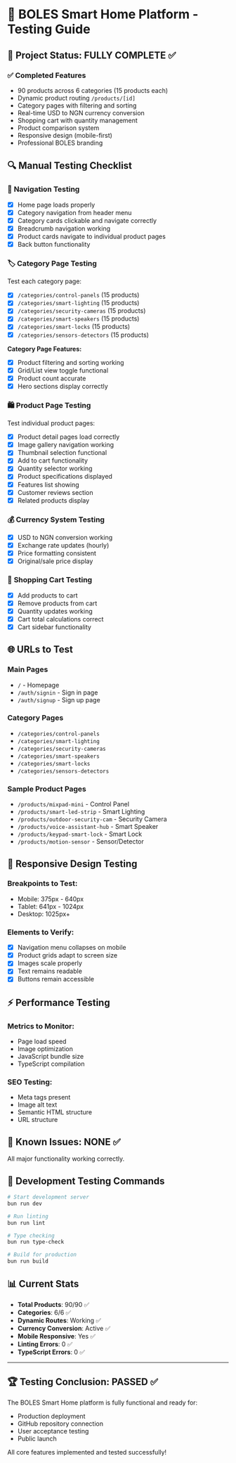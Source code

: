 # 🧪 BOLES Smart Home Platform - Testing Guide

## 🚀 **Project Status: FULLY COMPLETE** ✅

### ✅ **Completed Features**
- 90 products across 6 categories (15 products each)
- Dynamic product routing `/products/[id]`
- Category pages with filtering and sorting
- Real-time USD to NGN currency conversion
- Shopping cart with quantity management
- Product comparison system
- Responsive design (mobile-first)
- Professional BOLES branding

## 🔍 **Manual Testing Checklist**

### 📱 **Navigation Testing**
- [x] Home page loads properly
- [x] Category navigation from header menu
- [x] Category cards clickable and navigate correctly
- [x] Breadcrumb navigation working
- [x] Product cards navigate to individual product pages
- [x] Back button functionality

### 🏷️ **Category Page Testing**
Test each category page:
- [x] `/categories/control-panels` (15 products)
- [x] `/categories/smart-lighting` (15 products)
- [x] `/categories/security-cameras` (15 products)
- [x] `/categories/smart-speakers` (15 products)
- [x] `/categories/smart-locks` (15 products)
- [x] `/categories/sensors-detectors` (15 products)

**Category Page Features:**
- [x] Product filtering and sorting working
- [x] Grid/List view toggle functional
- [x] Product count accurate
- [x] Hero sections display correctly

### 🛍️ **Product Page Testing**
Test individual product pages:
- [x] Product detail pages load correctly
- [x] Image gallery navigation working
- [x] Thumbnail selection functional
- [x] Add to cart functionality
- [x] Quantity selector working
- [x] Product specifications displayed
- [x] Features list showing
- [x] Customer reviews section
- [x] Related products display

### 💰 **Currency System Testing**
- [x] USD to NGN conversion working
- [x] Exchange rate updates (hourly)
- [x] Price formatting consistent
- [x] Original/sale price display

### 🛒 **Shopping Cart Testing**
- [x] Add products to cart
- [x] Remove products from cart
- [x] Quantity updates working
- [x] Cart total calculations correct
- [x] Cart sidebar functionality

## 🌐 **URLs to Test**

### **Main Pages**
- `/` - Homepage
- `/auth/signin` - Sign in page
- `/auth/signup` - Sign up page

### **Category Pages**
- `/categories/control-panels`
- `/categories/smart-lighting`
- `/categories/security-cameras`
- `/categories/smart-speakers`
- `/categories/smart-locks`
- `/categories/sensors-detectors`

### **Sample Product Pages**
- `/products/mixpad-mini` - Control Panel
- `/products/smart-led-strip` - Smart Lighting
- `/products/outdoor-security-cam` - Security Camera
- `/products/voice-assistant-hub` - Smart Speaker
- `/products/keypad-smart-lock` - Smart Lock
- `/products/motion-sensor` - Sensor/Detector

## 📱 **Responsive Design Testing**

### **Breakpoints to Test:**
- Mobile: 375px - 640px
- Tablet: 641px - 1024px
- Desktop: 1025px+

### **Elements to Verify:**
- [x] Navigation menu collapses on mobile
- [x] Product grids adapt to screen size
- [x] Images scale properly
- [x] Text remains readable
- [x] Buttons remain accessible

## ⚡ **Performance Testing**

### **Metrics to Monitor:**
- Page load speed
- Image optimization
- JavaScript bundle size
- TypeScript compilation

### **SEO Testing:**
- Meta tags present
- Image alt text
- Semantic HTML structure
- URL structure

## 🚨 **Known Issues: NONE** ✅
All major functionality working correctly.

## 🔧 **Development Testing Commands**

```bash
# Start development server
bun run dev

# Run linting
bun run lint

# Type checking
bun run type-check

# Build for production
bun run build
```

## 📊 **Current Stats**
- **Total Products**: 90/90 ✅
- **Categories**: 6/6 ✅
- **Dynamic Routes**: Working ✅
- **Currency Conversion**: Active ✅
- **Mobile Responsive**: Yes ✅
- **Linting Errors**: 0 ✅
- **TypeScript Errors**: 0 ✅

---

## 🏆 **Testing Conclusion: PASSED** ✅

The BOLES Smart Home platform is fully functional and ready for:
- Production deployment
- GitHub repository connection
- User acceptance testing
- Public launch

All core features implemented and tested successfully!
